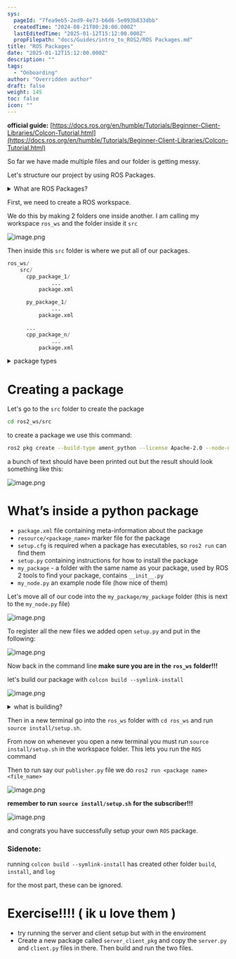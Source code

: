 ```yaml
---
sys:
  pageId: "7fea9eb5-2ed9-4e73-b6d6-5e093b833dbb"
  createdTime: "2024-08-21T00:28:00.000Z"
  lastEditedTime: "2025-01-12T15:12:00.000Z"
  propFilepath: "docs/Guides/intro_to_ROS2/ROS Packages.md"
title: "ROS Packages"
date: "2025-01-12T15:12:00.000Z"
description: ""
tags:
  - "Onboarding"
author: "Overridden author"
draft: false
weight: 145
toc: false
icon: ""
---
```


**official guide:** [https://docs.ros.org/en/humble/Tutorials/Beginner-Client-Libraries/Colcon-Tutorial.html](https://docs.ros.org/en/humble/Tutorials/Beginner-Client-Libraries/Colcon-Tutorial.html)

So far we have made multiple files and our folder is getting messy.

Let's structure our project by using ROS Packages.

<details>

<summary>What are ROS Packages?</summary>

ROS Packages are, as the name implies, packages of code that are highly sharable between ROS developers.

They consist of a folder, `package.xml` file, and source code

```python
      cpp_package_1/
		      ... imagine much code files here ..
          package.xml
```

</details>

First, we need to create a ROS workspace.

We do this by making 2 folders one inside another. I am calling my workspace `ros_ws` and the folder inside it `src`

![image.png](https://prod-files-secure.s3.us-west-2.amazonaws.com/d518164a-d88e-44d1-a4ee-3adb3bd8bce0/70706947-fd18-4537-a67b-e12946812d31/image.png?X-Amz-Algorithm=AWS4-HMAC-SHA256&X-Amz-Content-Sha256=UNSIGNED-PAYLOAD&X-Amz-Credential=ASIAZI2LB466ZVVWSU5S%2F20250309%2Fus-west-2%2Fs3%2Faws4_request&X-Amz-Date=20250309T190140Z&X-Amz-Expires=3600&X-Amz-Security-Token=IQoJb3JpZ2luX2VjEC8aCXVzLXdlc3QtMiJHMEUCIGpc1NxdKfeYO%2FS2sdqY6WPT9YuwwWkTK%2Bqsa%2Fa%2FUlp%2FAiEA5UcLBSRnrHD4lQ7dg%2F7H7tci1xbzdEnYSAJAJNt6nh8q%2FwMIdxAAGgw2Mzc0MjMxODM4MDUiDB4gq0L6fqcg1wTYMyrcA7PTpmhIphYVoM9e1BXLKxm4yslB6TyAlqnPKL4nU8tO%2FEl%2B7EbS5nIqnJx3fX0lNRxHCluiQAnZef7ZJkQRriY67pvuw8lFrfEnJTiA6W3gj81uW5Bo%2F%2B8MeM6Fq9KijrUVSHneV7IN5ciKvyI%2BJJEdCXw92DbSsLKeH4og1klYXZvWmvnglcCIT1zJOMrvqHZIz3G2r7vINIn0KgkFTvTwcKtIDIHrDP1wmHF%2FaSIzHnAQlpAid2j7uMyTmQOITFNSeqCUnF1n6FtC3jBN1AtbS2XXyrM8t85Uv5XrheQ7RKSQGgUqtRuIZ0%2FhzUGilWyDfiGxL3TUyN0wkOeOCHA3D4l22R7FHZO28thDcca9xJywwIfXcVFu0zHjLqGscG%2FbXJx99LP%2BnppKYLL18BOzJ0Bzvt79gSAjoBjygJzRufFYPixKbt5dCdxwxmCW1xdoY1JkkpqXX1UOAKEJ%2BbUZWYbfWRo3qe7zGRJ%2BdZu3ne4tZclmm7Jj5P1DwMw2gNqNloC3XwIHNyZxM5L6JIoqWomOwAUpuHvTe9LxF0ANhkeceDcxXp4AyZElCBgvgrSXNPt7iBTswUhyaYUxXdvijs1CLKKmmJivqntE%2FR2pNQETQMfovaT3f4BvMJ%2FItr4GOqUB0wYrvTg6Rg9lXNX9ZduaHTvueKZguciJKz2ee3BS7PF4GsYkkKpdFsatuR5Snt8MHQphg9YmpsHm8n%2BdDrBOhVeeWkigmIc9KkMeLNyAvCgrtVKjCfV1J3x8vw8g%2F2h%2BOGOSvgl8hzpF%2F34WLUvEk%2F5ccYlGKEV4YKEeOioRN3Op%2F2M1tsJi6jQGh3S3%2FWUYZrWue1iNFRdShFOb89Q9VGL47a55&X-Amz-Signature=3ee41c0d5949a01c0610af52a899d9c481b76e37a43b5288b9add45f95abb7fc&X-Amz-SignedHeaders=host&x-id=GetObject)

Then inside this `src` folder is where we put all of our packages.

```python
ros_ws/
    src/
      cpp_package_1/
		      ...
          package.xml

      py_package_1/
		      ...
          package.xml

      ...
      cpp_package_n/
		      ...
          package.xml

```

<details>

<summary>package types</summary>

packages can be either `C++` or python.

the intern file structure is different for each but for this guide we will stick to creating python packages

</details>

# Creating a package

Let's go to the `src` folder to create the package

```bash
cd ros2_ws/src
```

to create a package we use this command:

```bash
ros2 pkg create --build-type ament_python --license Apache-2.0 --node-name my_node my_package
```

a bunch of text should have been printed out but the result should look something like this:

![image.png](https://prod-files-secure.s3.us-west-2.amazonaws.com/d518164a-d88e-44d1-a4ee-3adb3bd8bce0/e6cf1e3f-8512-4a3e-b131-079f800bf3e8/image.png?X-Amz-Algorithm=AWS4-HMAC-SHA256&X-Amz-Content-Sha256=UNSIGNED-PAYLOAD&X-Amz-Credential=ASIAZI2LB466ZVVWSU5S%2F20250309%2Fus-west-2%2Fs3%2Faws4_request&X-Amz-Date=20250309T190140Z&X-Amz-Expires=3600&X-Amz-Security-Token=IQoJb3JpZ2luX2VjEC8aCXVzLXdlc3QtMiJHMEUCIGpc1NxdKfeYO%2FS2sdqY6WPT9YuwwWkTK%2Bqsa%2Fa%2FUlp%2FAiEA5UcLBSRnrHD4lQ7dg%2F7H7tci1xbzdEnYSAJAJNt6nh8q%2FwMIdxAAGgw2Mzc0MjMxODM4MDUiDB4gq0L6fqcg1wTYMyrcA7PTpmhIphYVoM9e1BXLKxm4yslB6TyAlqnPKL4nU8tO%2FEl%2B7EbS5nIqnJx3fX0lNRxHCluiQAnZef7ZJkQRriY67pvuw8lFrfEnJTiA6W3gj81uW5Bo%2F%2B8MeM6Fq9KijrUVSHneV7IN5ciKvyI%2BJJEdCXw92DbSsLKeH4og1klYXZvWmvnglcCIT1zJOMrvqHZIz3G2r7vINIn0KgkFTvTwcKtIDIHrDP1wmHF%2FaSIzHnAQlpAid2j7uMyTmQOITFNSeqCUnF1n6FtC3jBN1AtbS2XXyrM8t85Uv5XrheQ7RKSQGgUqtRuIZ0%2FhzUGilWyDfiGxL3TUyN0wkOeOCHA3D4l22R7FHZO28thDcca9xJywwIfXcVFu0zHjLqGscG%2FbXJx99LP%2BnppKYLL18BOzJ0Bzvt79gSAjoBjygJzRufFYPixKbt5dCdxwxmCW1xdoY1JkkpqXX1UOAKEJ%2BbUZWYbfWRo3qe7zGRJ%2BdZu3ne4tZclmm7Jj5P1DwMw2gNqNloC3XwIHNyZxM5L6JIoqWomOwAUpuHvTe9LxF0ANhkeceDcxXp4AyZElCBgvgrSXNPt7iBTswUhyaYUxXdvijs1CLKKmmJivqntE%2FR2pNQETQMfovaT3f4BvMJ%2FItr4GOqUB0wYrvTg6Rg9lXNX9ZduaHTvueKZguciJKz2ee3BS7PF4GsYkkKpdFsatuR5Snt8MHQphg9YmpsHm8n%2BdDrBOhVeeWkigmIc9KkMeLNyAvCgrtVKjCfV1J3x8vw8g%2F2h%2BOGOSvgl8hzpF%2F34WLUvEk%2F5ccYlGKEV4YKEeOioRN3Op%2F2M1tsJi6jQGh3S3%2FWUYZrWue1iNFRdShFOb89Q9VGL47a55&X-Amz-Signature=e3312d9a03d35cf6aa46c41a5d9483359bb37d4187bec5a75db271cb85a2abf4&X-Amz-SignedHeaders=host&x-id=GetObject)

# What’s inside a python package

- `package.xml` file containing meta-information about the package
- `resource/<package_name>` marker file for the package
- `setup.cfg` is required when a package has executables, so `ros2 run` can find them
- `setup.py` containing instructions for how to install the package
- `my_package` - a folder with the same name as your package, used by ROS 2 tools to find your package, contains `__init__.py`
- `my_node.py` an example node file (how nice of them)

Let's move all of our code into the `my_package/my_package` folder (this is next to the `my_node.py` file)

![image.png](https://prod-files-secure.s3.us-west-2.amazonaws.com/d518164a-d88e-44d1-a4ee-3adb3bd8bce0/9ce58f11-0da9-4d3e-b86d-506a9685d378/image.png?X-Amz-Algorithm=AWS4-HMAC-SHA256&X-Amz-Content-Sha256=UNSIGNED-PAYLOAD&X-Amz-Credential=ASIAZI2LB466ZVVWSU5S%2F20250309%2Fus-west-2%2Fs3%2Faws4_request&X-Amz-Date=20250309T190140Z&X-Amz-Expires=3600&X-Amz-Security-Token=IQoJb3JpZ2luX2VjEC8aCXVzLXdlc3QtMiJHMEUCIGpc1NxdKfeYO%2FS2sdqY6WPT9YuwwWkTK%2Bqsa%2Fa%2FUlp%2FAiEA5UcLBSRnrHD4lQ7dg%2F7H7tci1xbzdEnYSAJAJNt6nh8q%2FwMIdxAAGgw2Mzc0MjMxODM4MDUiDB4gq0L6fqcg1wTYMyrcA7PTpmhIphYVoM9e1BXLKxm4yslB6TyAlqnPKL4nU8tO%2FEl%2B7EbS5nIqnJx3fX0lNRxHCluiQAnZef7ZJkQRriY67pvuw8lFrfEnJTiA6W3gj81uW5Bo%2F%2B8MeM6Fq9KijrUVSHneV7IN5ciKvyI%2BJJEdCXw92DbSsLKeH4og1klYXZvWmvnglcCIT1zJOMrvqHZIz3G2r7vINIn0KgkFTvTwcKtIDIHrDP1wmHF%2FaSIzHnAQlpAid2j7uMyTmQOITFNSeqCUnF1n6FtC3jBN1AtbS2XXyrM8t85Uv5XrheQ7RKSQGgUqtRuIZ0%2FhzUGilWyDfiGxL3TUyN0wkOeOCHA3D4l22R7FHZO28thDcca9xJywwIfXcVFu0zHjLqGscG%2FbXJx99LP%2BnppKYLL18BOzJ0Bzvt79gSAjoBjygJzRufFYPixKbt5dCdxwxmCW1xdoY1JkkpqXX1UOAKEJ%2BbUZWYbfWRo3qe7zGRJ%2BdZu3ne4tZclmm7Jj5P1DwMw2gNqNloC3XwIHNyZxM5L6JIoqWomOwAUpuHvTe9LxF0ANhkeceDcxXp4AyZElCBgvgrSXNPt7iBTswUhyaYUxXdvijs1CLKKmmJivqntE%2FR2pNQETQMfovaT3f4BvMJ%2FItr4GOqUB0wYrvTg6Rg9lXNX9ZduaHTvueKZguciJKz2ee3BS7PF4GsYkkKpdFsatuR5Snt8MHQphg9YmpsHm8n%2BdDrBOhVeeWkigmIc9KkMeLNyAvCgrtVKjCfV1J3x8vw8g%2F2h%2BOGOSvgl8hzpF%2F34WLUvEk%2F5ccYlGKEV4YKEeOioRN3Op%2F2M1tsJi6jQGh3S3%2FWUYZrWue1iNFRdShFOb89Q9VGL47a55&X-Amz-Signature=d192b973b20703240954c4a04ef4e8aed2bfae22deaa03d664b3238d9d54fa16&X-Amz-SignedHeaders=host&x-id=GetObject)

To register all the new files we added open `setup.py` and put in the following:

![image.png](https://prod-files-secure.s3.us-west-2.amazonaws.com/d518164a-d88e-44d1-a4ee-3adb3bd8bce0/1cd7c262-4cae-4496-9d75-c178537d24a2/image.png?X-Amz-Algorithm=AWS4-HMAC-SHA256&X-Amz-Content-Sha256=UNSIGNED-PAYLOAD&X-Amz-Credential=ASIAZI2LB466ZVVWSU5S%2F20250309%2Fus-west-2%2Fs3%2Faws4_request&X-Amz-Date=20250309T190140Z&X-Amz-Expires=3600&X-Amz-Security-Token=IQoJb3JpZ2luX2VjEC8aCXVzLXdlc3QtMiJHMEUCIGpc1NxdKfeYO%2FS2sdqY6WPT9YuwwWkTK%2Bqsa%2Fa%2FUlp%2FAiEA5UcLBSRnrHD4lQ7dg%2F7H7tci1xbzdEnYSAJAJNt6nh8q%2FwMIdxAAGgw2Mzc0MjMxODM4MDUiDB4gq0L6fqcg1wTYMyrcA7PTpmhIphYVoM9e1BXLKxm4yslB6TyAlqnPKL4nU8tO%2FEl%2B7EbS5nIqnJx3fX0lNRxHCluiQAnZef7ZJkQRriY67pvuw8lFrfEnJTiA6W3gj81uW5Bo%2F%2B8MeM6Fq9KijrUVSHneV7IN5ciKvyI%2BJJEdCXw92DbSsLKeH4og1klYXZvWmvnglcCIT1zJOMrvqHZIz3G2r7vINIn0KgkFTvTwcKtIDIHrDP1wmHF%2FaSIzHnAQlpAid2j7uMyTmQOITFNSeqCUnF1n6FtC3jBN1AtbS2XXyrM8t85Uv5XrheQ7RKSQGgUqtRuIZ0%2FhzUGilWyDfiGxL3TUyN0wkOeOCHA3D4l22R7FHZO28thDcca9xJywwIfXcVFu0zHjLqGscG%2FbXJx99LP%2BnppKYLL18BOzJ0Bzvt79gSAjoBjygJzRufFYPixKbt5dCdxwxmCW1xdoY1JkkpqXX1UOAKEJ%2BbUZWYbfWRo3qe7zGRJ%2BdZu3ne4tZclmm7Jj5P1DwMw2gNqNloC3XwIHNyZxM5L6JIoqWomOwAUpuHvTe9LxF0ANhkeceDcxXp4AyZElCBgvgrSXNPt7iBTswUhyaYUxXdvijs1CLKKmmJivqntE%2FR2pNQETQMfovaT3f4BvMJ%2FItr4GOqUB0wYrvTg6Rg9lXNX9ZduaHTvueKZguciJKz2ee3BS7PF4GsYkkKpdFsatuR5Snt8MHQphg9YmpsHm8n%2BdDrBOhVeeWkigmIc9KkMeLNyAvCgrtVKjCfV1J3x8vw8g%2F2h%2BOGOSvgl8hzpF%2F34WLUvEk%2F5ccYlGKEV4YKEeOioRN3Op%2F2M1tsJi6jQGh3S3%2FWUYZrWue1iNFRdShFOb89Q9VGL47a55&X-Amz-Signature=14bde5d90886bab1a4b0f9afd9f4df8fc70e53309a70e238629387c47669e6af&X-Amz-SignedHeaders=host&x-id=GetObject)

Now back in the command line **make sure you are in the** **`ros_ws`** **folder!!!**

let's build our package with `colcon build --symlink-install`

![image.png](https://prod-files-secure.s3.us-west-2.amazonaws.com/d518164a-d88e-44d1-a4ee-3adb3bd8bce0/2f2a0d27-b173-48fd-b189-5f5c0ce65619/image.png?X-Amz-Algorithm=AWS4-HMAC-SHA256&X-Amz-Content-Sha256=UNSIGNED-PAYLOAD&X-Amz-Credential=ASIAZI2LB466ZVVWSU5S%2F20250309%2Fus-west-2%2Fs3%2Faws4_request&X-Amz-Date=20250309T190140Z&X-Amz-Expires=3600&X-Amz-Security-Token=IQoJb3JpZ2luX2VjEC8aCXVzLXdlc3QtMiJHMEUCIGpc1NxdKfeYO%2FS2sdqY6WPT9YuwwWkTK%2Bqsa%2Fa%2FUlp%2FAiEA5UcLBSRnrHD4lQ7dg%2F7H7tci1xbzdEnYSAJAJNt6nh8q%2FwMIdxAAGgw2Mzc0MjMxODM4MDUiDB4gq0L6fqcg1wTYMyrcA7PTpmhIphYVoM9e1BXLKxm4yslB6TyAlqnPKL4nU8tO%2FEl%2B7EbS5nIqnJx3fX0lNRxHCluiQAnZef7ZJkQRriY67pvuw8lFrfEnJTiA6W3gj81uW5Bo%2F%2B8MeM6Fq9KijrUVSHneV7IN5ciKvyI%2BJJEdCXw92DbSsLKeH4og1klYXZvWmvnglcCIT1zJOMrvqHZIz3G2r7vINIn0KgkFTvTwcKtIDIHrDP1wmHF%2FaSIzHnAQlpAid2j7uMyTmQOITFNSeqCUnF1n6FtC3jBN1AtbS2XXyrM8t85Uv5XrheQ7RKSQGgUqtRuIZ0%2FhzUGilWyDfiGxL3TUyN0wkOeOCHA3D4l22R7FHZO28thDcca9xJywwIfXcVFu0zHjLqGscG%2FbXJx99LP%2BnppKYLL18BOzJ0Bzvt79gSAjoBjygJzRufFYPixKbt5dCdxwxmCW1xdoY1JkkpqXX1UOAKEJ%2BbUZWYbfWRo3qe7zGRJ%2BdZu3ne4tZclmm7Jj5P1DwMw2gNqNloC3XwIHNyZxM5L6JIoqWomOwAUpuHvTe9LxF0ANhkeceDcxXp4AyZElCBgvgrSXNPt7iBTswUhyaYUxXdvijs1CLKKmmJivqntE%2FR2pNQETQMfovaT3f4BvMJ%2FItr4GOqUB0wYrvTg6Rg9lXNX9ZduaHTvueKZguciJKz2ee3BS7PF4GsYkkKpdFsatuR5Snt8MHQphg9YmpsHm8n%2BdDrBOhVeeWkigmIc9KkMeLNyAvCgrtVKjCfV1J3x8vw8g%2F2h%2BOGOSvgl8hzpF%2F34WLUvEk%2F5ccYlGKEV4YKEeOioRN3Op%2F2M1tsJi6jQGh3S3%2FWUYZrWue1iNFRdShFOb89Q9VGL47a55&X-Amz-Signature=03b43ed32aa0d249088f85feaa61bfde141bae0f21d510e2feca16347947ee12&X-Amz-SignedHeaders=host&x-id=GetObject)

<details>

<summary>what is building?</summary>

if you are a CS major at Rose-Hulman you will learn the answer to this in CSSE132

but TLDR; is it combines all the code files into one program that can be run easily 

</details>

Then in a new terminal go into the `ros_ws` folder with `cd ros_ws` and run `source install/setup.sh`. 

From now on whenever you open a new terminal you must run `source install/setup.sh` in the workspace folder. This lets you run the `ROS` command

Then to run say our `publisher.py` file we do `ros2 run <package name> <file_name>`

![image.png](https://prod-files-secure.s3.us-west-2.amazonaws.com/d518164a-d88e-44d1-a4ee-3adb3bd8bce0/4f4b1219-3a44-4632-aa0a-ce3471699f59/image.png?X-Amz-Algorithm=AWS4-HMAC-SHA256&X-Amz-Content-Sha256=UNSIGNED-PAYLOAD&X-Amz-Credential=ASIAZI2LB466ZVVWSU5S%2F20250309%2Fus-west-2%2Fs3%2Faws4_request&X-Amz-Date=20250309T190140Z&X-Amz-Expires=3600&X-Amz-Security-Token=IQoJb3JpZ2luX2VjEC8aCXVzLXdlc3QtMiJHMEUCIGpc1NxdKfeYO%2FS2sdqY6WPT9YuwwWkTK%2Bqsa%2Fa%2FUlp%2FAiEA5UcLBSRnrHD4lQ7dg%2F7H7tci1xbzdEnYSAJAJNt6nh8q%2FwMIdxAAGgw2Mzc0MjMxODM4MDUiDB4gq0L6fqcg1wTYMyrcA7PTpmhIphYVoM9e1BXLKxm4yslB6TyAlqnPKL4nU8tO%2FEl%2B7EbS5nIqnJx3fX0lNRxHCluiQAnZef7ZJkQRriY67pvuw8lFrfEnJTiA6W3gj81uW5Bo%2F%2B8MeM6Fq9KijrUVSHneV7IN5ciKvyI%2BJJEdCXw92DbSsLKeH4og1klYXZvWmvnglcCIT1zJOMrvqHZIz3G2r7vINIn0KgkFTvTwcKtIDIHrDP1wmHF%2FaSIzHnAQlpAid2j7uMyTmQOITFNSeqCUnF1n6FtC3jBN1AtbS2XXyrM8t85Uv5XrheQ7RKSQGgUqtRuIZ0%2FhzUGilWyDfiGxL3TUyN0wkOeOCHA3D4l22R7FHZO28thDcca9xJywwIfXcVFu0zHjLqGscG%2FbXJx99LP%2BnppKYLL18BOzJ0Bzvt79gSAjoBjygJzRufFYPixKbt5dCdxwxmCW1xdoY1JkkpqXX1UOAKEJ%2BbUZWYbfWRo3qe7zGRJ%2BdZu3ne4tZclmm7Jj5P1DwMw2gNqNloC3XwIHNyZxM5L6JIoqWomOwAUpuHvTe9LxF0ANhkeceDcxXp4AyZElCBgvgrSXNPt7iBTswUhyaYUxXdvijs1CLKKmmJivqntE%2FR2pNQETQMfovaT3f4BvMJ%2FItr4GOqUB0wYrvTg6Rg9lXNX9ZduaHTvueKZguciJKz2ee3BS7PF4GsYkkKpdFsatuR5Snt8MHQphg9YmpsHm8n%2BdDrBOhVeeWkigmIc9KkMeLNyAvCgrtVKjCfV1J3x8vw8g%2F2h%2BOGOSvgl8hzpF%2F34WLUvEk%2F5ccYlGKEV4YKEeOioRN3Op%2F2M1tsJi6jQGh3S3%2FWUYZrWue1iNFRdShFOb89Q9VGL47a55&X-Amz-Signature=d76093261ba8f6c9a45ff37b87a39fa121a1a9cc359f799eef5e5dd7aa64dfe1&X-Amz-SignedHeaders=host&x-id=GetObject)

**remember to run** **`source install/setup.sh`** **for the subscriber!!!**

![image.png](https://prod-files-secure.s3.us-west-2.amazonaws.com/d518164a-d88e-44d1-a4ee-3adb3bd8bce0/02121119-dad4-49ec-8356-c956108b4243/image.png?X-Amz-Algorithm=AWS4-HMAC-SHA256&X-Amz-Content-Sha256=UNSIGNED-PAYLOAD&X-Amz-Credential=ASIAZI2LB466ZVVWSU5S%2F20250309%2Fus-west-2%2Fs3%2Faws4_request&X-Amz-Date=20250309T190140Z&X-Amz-Expires=3600&X-Amz-Security-Token=IQoJb3JpZ2luX2VjEC8aCXVzLXdlc3QtMiJHMEUCIGpc1NxdKfeYO%2FS2sdqY6WPT9YuwwWkTK%2Bqsa%2Fa%2FUlp%2FAiEA5UcLBSRnrHD4lQ7dg%2F7H7tci1xbzdEnYSAJAJNt6nh8q%2FwMIdxAAGgw2Mzc0MjMxODM4MDUiDB4gq0L6fqcg1wTYMyrcA7PTpmhIphYVoM9e1BXLKxm4yslB6TyAlqnPKL4nU8tO%2FEl%2B7EbS5nIqnJx3fX0lNRxHCluiQAnZef7ZJkQRriY67pvuw8lFrfEnJTiA6W3gj81uW5Bo%2F%2B8MeM6Fq9KijrUVSHneV7IN5ciKvyI%2BJJEdCXw92DbSsLKeH4og1klYXZvWmvnglcCIT1zJOMrvqHZIz3G2r7vINIn0KgkFTvTwcKtIDIHrDP1wmHF%2FaSIzHnAQlpAid2j7uMyTmQOITFNSeqCUnF1n6FtC3jBN1AtbS2XXyrM8t85Uv5XrheQ7RKSQGgUqtRuIZ0%2FhzUGilWyDfiGxL3TUyN0wkOeOCHA3D4l22R7FHZO28thDcca9xJywwIfXcVFu0zHjLqGscG%2FbXJx99LP%2BnppKYLL18BOzJ0Bzvt79gSAjoBjygJzRufFYPixKbt5dCdxwxmCW1xdoY1JkkpqXX1UOAKEJ%2BbUZWYbfWRo3qe7zGRJ%2BdZu3ne4tZclmm7Jj5P1DwMw2gNqNloC3XwIHNyZxM5L6JIoqWomOwAUpuHvTe9LxF0ANhkeceDcxXp4AyZElCBgvgrSXNPt7iBTswUhyaYUxXdvijs1CLKKmmJivqntE%2FR2pNQETQMfovaT3f4BvMJ%2FItr4GOqUB0wYrvTg6Rg9lXNX9ZduaHTvueKZguciJKz2ee3BS7PF4GsYkkKpdFsatuR5Snt8MHQphg9YmpsHm8n%2BdDrBOhVeeWkigmIc9KkMeLNyAvCgrtVKjCfV1J3x8vw8g%2F2h%2BOGOSvgl8hzpF%2F34WLUvEk%2F5ccYlGKEV4YKEeOioRN3Op%2F2M1tsJi6jQGh3S3%2FWUYZrWue1iNFRdShFOb89Q9VGL47a55&X-Amz-Signature=281c442a4a043aa95e448bb24d762d5033e365fa3cfaaf40c01cd95a8267a1fa&X-Amz-SignedHeaders=host&x-id=GetObject)

and congrats you have successfully setup your own `ROS` package.

### Sidenote:

running `colcon build --symlink-install` has created other folder `build`, `install`, and `log`

for the most part, these can be ignored.

# Exercise!!!! ( ik u love them )

- try running the server and client setup but with in the enviroment
- Create a new package called `server_client_pkg` and copy the `server.py` and `client.py` files in there. Then build and run the two files.
